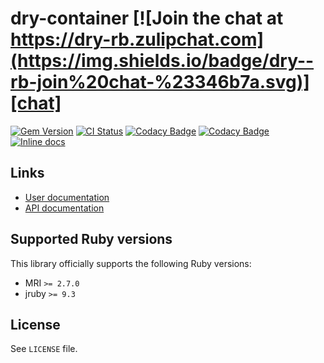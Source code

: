 <!--- this file is synced from dry-rb/template-gem project -->
[gem]: https://rubygems.org/gems/dry-container
[actions]: https://github.com/dry-rb/dry-container/actions
[codacy]: https://www.codacy.com/gh/dry-rb/dry-container
[chat]: https://dry-rb.zulipchat.com
[inchpages]: http://inch-ci.org/github/dry-rb/dry-container

# dry-container [![Join the chat at https://dry-rb.zulipchat.com](https://img.shields.io/badge/dry--rb-join%20chat-%23346b7a.svg)][chat]

[![Gem Version](https://badge.fury.io/rb/dry-container.svg)][gem]
[![CI Status](https://github.com/dry-rb/dry-container/workflows/ci/badge.svg)][actions]
[![Codacy Badge](https://api.codacy.com/project/badge/Grade/227509c9034340b493f769f6277f4ecb)][codacy]
[![Codacy Badge](https://api.codacy.com/project/badge/Coverage/227509c9034340b493f769f6277f4ecb)][codacy]
[![Inline docs](http://inch-ci.org/github/dry-rb/dry-container.svg?branch=master)][inchpages]

## Links

* [User documentation](https://dry-rb.org/gems/dry-container)
* [API documentation](http://rubydoc.info/gems/dry-container)

## Supported Ruby versions

This library officially supports the following Ruby versions:

* MRI `>= 2.7.0`
* jruby `>= 9.3`

## License

See `LICENSE` file.

